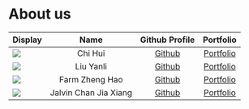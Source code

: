 # About us

Display | Name | Github Profile | Portfolio 
--------|:----:|:--------------:|:---------:
![](https://via.placeholder.com/100.png?text=Photo) | Chi Hui | [Github](https://github.com/chihui8199) | [Portfolio](team/chihui8199.md)
![](https://via.placeholder.com/100.png?text=Photo) | Liu Yanli | [Github](https://github.com/yanli1215) | [Portfolio](team/yanli1215.md)
![](https://via.placeholder.com/100.png?text=Photo) | Farm Zheng Hao | [Github](https://github.com/FarmZH98) | [Portfolio](team/farmzh98.md)
![](https://via.placeholder.com/100.png?text=Photo) | Jalvin Chan Jia Xiang | [Github](https://github.com/jalvinchan) | [Portfolio](team/jalvinchan.md)
